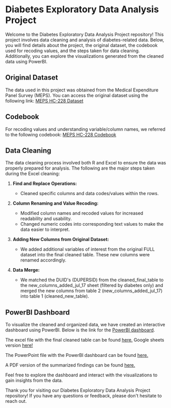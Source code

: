 # Diabetes Exploratory Data Analysis Project

Welcome to the Diabetes Exploratory Data Analysis Project repository! This project involves data cleaning and analysis of diabetes-related data. Below, you will find details about the project, the original dataset, the codebook used for recoding values, and the steps taken for data cleaning. Additionally, you can explore the visualizations generated from the cleaned data using PowerBI.

## Original Dataset

The data used in this project was obtained from the Medical Expenditure Panel Survey (MEPS). You can access the original dataset using the following link:
[MEPS HC-228 Dataset](https://meps.ahrq.gov/mepsweb/data_stats/download_data_files_detail.jsp?cboPufNumber=HC-228)

## Codebook

For recoding values and understanding variable/column names, we referred to the following codebook:
[MEPS HC-228 Codebook](https://meps.ahrq.gov/mepsweb/data_stats/download_data_files_codebook.jsp?PUFId=H228)

## Data Cleaning

The data cleaning process involved both R and Excel to ensure the data was properly prepared for analysis. The following are the major steps taken during the Excel cleaning:

1. **Find and Replace Operations:**
   - Cleaned specific columns and data codes/values within the rows.

2. **Column Renaming and Value Recoding:**
   - Modified column names and recoded values for increased readability and usability.
   - Changed numeric codes into corresponding text values to make the data easier to interpret.

3. **Adding New Columns from Original Dataset:**
   - We added additional variables of interest from the original FULL dataset into the final cleaned table. These new columns were renamed accordingly.

4. **Data Merge:**
   - We matched the DUID's (DUPERSID) from the cleaned_final_table to the new_columns_added_jul_17 sheet (filtered by diabetes only) and merged the new columns from table 2 (new_columns_added_jul_17) into table 1 (cleaned_new_table).

## PowerBI Dashboard

To visualize the cleaned and organized data, we have created an interactive dashboard using PowerBI. Below is the link for the [PowerBI dashboard](https://app.powerbi.com/reportEmbed?reportId=5f78db27-a174-4951-94ed-025c2e8bf1b2).

The excel file with the final cleaned table can be found [here.](https://github.com/stremyjo/Diabetes-Exploratory-Data-Analysis-Dashboard/files/12141152/diabetes_eda_final_table-2.xlsx) Google sheets version [here!](https://docs.google.com/spreadsheets/d/1janHbU9CxGMIyRtR4e-GN72IxE5Db-zjdQXIW79JEA8/edit#gid=1686225637)


The PowerPoint file with the PowerBI dashboard can be found [here.](https://github.com/stremyjo/Diabetes-Exploratory-Data-Analysis-Dashboard/files/12141222/Diabetes.Exploratory.Data.Analysis.Dashboard-3.pdf)

A PDF version of the summarized findings can be found [here.](https://github.com/stremyjo/Diabetes-Exploratory-Data-Analysis-Dashboard/files/12141238/Diabetes.Exploratory.Data.Analysis.Dashboard-3.pdf)

Feel free to explore the dashboard and interact with the visualizations to gain insights from the data.

Thank you for visiting our Diabetes Exploratory Data Analysis Project repository! If you have any questions or feedback, please don't hesitate to reach out.
